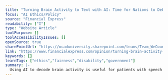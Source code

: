 ```yaml
---
title: "Turning Brain Activity to Text with AI: Time for Nations to Debate What Is Ethical, and What Isn’t"
focus: "AI Ethics/Policy"
source: "Financial Express"
readability: ["I"]
type: "Website Article"
toolPurpose: []
toolAccessibilityIssues: []
openSource: true
sharePointUrl: "https://ocaduniversity.sharepoint.com/teams/Team_WeCount/Shared%20Documents/Resources%20and%20Tools/Literature%20(curated)/Turning%20brain%20activity%20to%20text%20with%20AI-...and%20what%20isn%E2%80%99t%20-%20The%20Financial%20Express.pdf"
link: "https://www.financialexpress.com/opinion/turning-brain-activity-to-text-with-ai-time-for-nations-to-debate-what-is-ethical-and-what-isnt/1918479/"
keywords: []
learnTags: ["ethics","fairness","disability","government"]
summary: |-
  Using AI to decode brain activity is useful for patients with speech disabilities, but as the article explains, ethical questions abound in the long term and need to be addressed.
---
```


